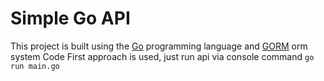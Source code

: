 # Simple Go API
This project is built using the [Go](https://go.dev/) programming language and [GORM](https://gorm.io) orm system
Code First approach is used, just run api via console command ```go run main.go```
